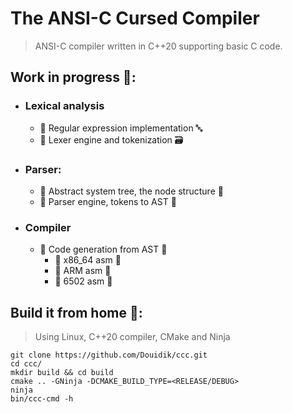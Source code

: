 # The ANSI-C Cursed Compiler
> ANSI-C compiler written in C++20 supporting basic C code.
## Work in progress 🔬:
- ### Lexical analysis
	- 🔴 Regular expression implementation 🔤
	- 🔴 Lexer engine and tokenization 🗃️
- ### Parser:
	- 🔴 Abstract system tree, the node structure 🌳
	- 🔴 Parser engine, tokens to AST 🧠
- ### Compiler
	- 🔴 Code generation from AST 🧬
		- 🔴 x86_64 asm 🐘
		- 🔴 ARM asm 🐝
		- 🔴 6502 asm 🦖
## Build it from home 🏡:
> Using Linux, C++20 compiler, CMake and Ninja 
```
git clone https://github.com/Douidik/ccc.git
cd ccc/
mkdir build && cd build
cmake .. -GNinja -DCMAKE_BUILD_TYPE=<RELEASE/DEBUG>
ninja
bin/ccc-cmd -h
```

